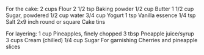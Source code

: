 For the cake:
2 cups Flour
2 1/2 tsp Baking powder
1/2 cup Butter
1 1/2 cup Sugar, powdered
1/2 cup water
3/4 cup Yogurt
1 tsp Vanilla essence
1/4 tsp Salt
2x9 inch round or square Cake tins

For layering:
1 cup Pineapples, finely chopped
3 tbsp Pneapple juice/syrup
3 cups Cream (chilled)
1/4 cup Sugar
For garnishing Cherries and pineapple slices